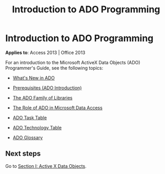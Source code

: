 ﻿---
title: Introduction to ADO Programming
TOCTitle: Introduction
ms:assetid: 40492840-0a03-ed2b-2ae8-f42749ef9b53
ms:mtpsurl: https://msdn.microsoft.com/library/JJ249181(v=office.15)
ms:contentKeyID: 48544423
ms.date: 09/18/2015
mtps_version: v=office.15
---

# Introduction to ADO Programming

**Applies to**: Access 2013 | Office 2013

For an introduction to the Microsoft ActiveX Data Objects (ADO) Programmer's Guide, see the following topics:

- [What's New in ADO](what-s-new-in-ado.md)

- [Prerequisites (ADO Introduction)](prerequisites-ado-introduction.md)

- [The ADO Family of Libraries](the-ado-family-of-libraries.md)

- [The Role of ADO in Microsoft Data Access](the-role-of-ado-in-microsoft-data-access.md)

- [ADO Task Table](ado-task-table.md)

- [ADO Technology Table](ado-technology-table.md)

- [ADO Glossary](ado-glossary.md)

## Next steps

Go to [Section I: Active X Data Objects](section-i-activex-data-objects.md).